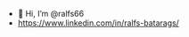 - 👋 Hi, I’m @ralfs66
- https://www.linkedin.com/in/ralfs-batarags/

<!---
ralfs66/ralfs66 is a ✨ special ✨ repository because its `README.md` (this file) appears on your GitHub profile.
You can click the Preview link to take a look at your changes.
--->
